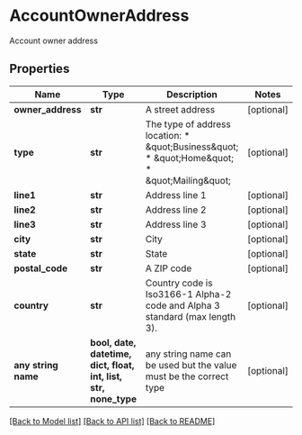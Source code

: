 # AccountOwnerAddress

Account owner address

## Properties
Name | Type | Description | Notes
------------ | ------------- | ------------- | -------------
**owner_address** | **str** | A street address | [optional] 
**type** | **str** | The type of address location: * \&quot;Business\&quot; * \&quot;Home\&quot; * \&quot;Mailing\&quot; | [optional] 
**line1** | **str** | Address line 1 | [optional] 
**line2** | **str** | Address line 2 | [optional] 
**line3** | **str** | Address line 3 | [optional] 
**city** | **str** | City | [optional] 
**state** | **str** | State | [optional] 
**postal_code** | **str** | A ZIP code | [optional] 
**country** | **str** | Country code is Iso3166-1 Alpha-2 code and Alpha 3 standard (max length 3). | [optional] 
**any string name** | **bool, date, datetime, dict, float, int, list, str, none_type** | any string name can be used but the value must be the correct type | [optional]

[[Back to Model list]](../README.md#documentation-for-models) [[Back to API list]](../README.md#documentation-for-api-endpoints) [[Back to README]](../README.md)


